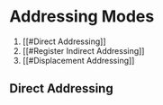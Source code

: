 # Addressing Modes
1. [[#Direct Addressing]]
2. [[#Register Indirect Addressing]]
3. [[#Displacement Addressing]]

## Direct Addressing
